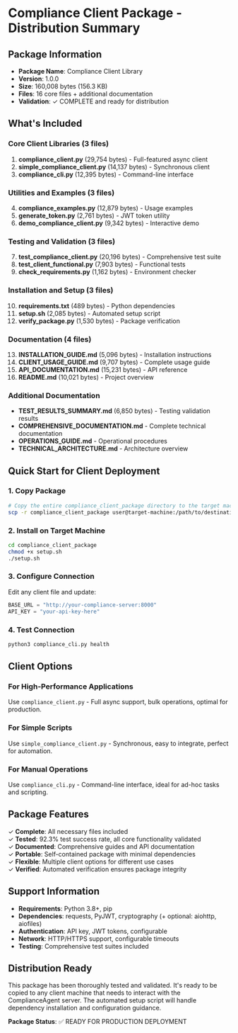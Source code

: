 # Compliance Client Package - Distribution Summary

## Package Information
- **Package Name**: Compliance Client Library
- **Version**: 1.0.0
- **Size**: 160,008 bytes (156.3 KB)
- **Files**: 16 core files + additional documentation
- **Validation**: ✓ COMPLETE and ready for distribution

## What's Included

### Core Client Libraries (3 files)
1. **compliance_client.py** (29,754 bytes) - Full-featured async client
2. **simple_compliance_client.py** (14,137 bytes) - Synchronous client  
3. **compliance_cli.py** (12,395 bytes) - Command-line interface

### Utilities and Examples (3 files)
4. **compliance_examples.py** (12,879 bytes) - Usage examples
5. **generate_token.py** (2,761 bytes) - JWT token utility
6. **demo_compliance_client.py** (9,342 bytes) - Interactive demo

### Testing and Validation (3 files)
7. **test_compliance_client.py** (20,196 bytes) - Comprehensive test suite
8. **test_client_functional.py** (7,903 bytes) - Functional tests
9. **check_requirements.py** (1,162 bytes) - Environment checker

### Installation and Setup (3 files)
10. **requirements.txt** (489 bytes) - Python dependencies
11. **setup.sh** (2,085 bytes) - Automated setup script
12. **verify_package.py** (1,530 bytes) - Package verification

### Documentation (4 files)
13. **INSTALLATION_GUIDE.md** (5,096 bytes) - Installation instructions
14. **CLIENT_USAGE_GUIDE.md** (9,707 bytes) - Complete usage guide
15. **API_DOCUMENTATION.md** (15,231 bytes) - API reference
16. **README.md** (10,021 bytes) - Project overview

### Additional Documentation
- **TEST_RESULTS_SUMMARY.md** (6,850 bytes) - Testing validation results
- **COMPREHENSIVE_DOCUMENTATION.md** - Complete technical documentation
- **OPERATIONS_GUIDE.md** - Operational procedures
- **TECHNICAL_ARCHITECTURE.md** - Architecture overview

## Quick Start for Client Deployment

### 1. Copy Package
```bash
# Copy the entire compliance_client_package directory to the target machine
scp -r compliance_client_package user@target-machine:/path/to/destination/
```

### 2. Install on Target Machine
```bash
cd compliance_client_package
chmod +x setup.sh
./setup.sh
```

### 3. Configure Connection
Edit any client file and update:
```python
BASE_URL = "http://your-compliance-server:8000"
API_KEY = "your-api-key-here"
```

### 4. Test Connection
```bash
python3 compliance_cli.py health
```

## Client Options

### For High-Performance Applications
Use `compliance_client.py` - Full async support, bulk operations, optimal for production.

### For Simple Scripts
Use `simple_compliance_client.py` - Synchronous, easy to integrate, perfect for automation.

### For Manual Operations
Use `compliance_cli.py` - Command-line interface, ideal for ad-hoc tasks and scripting.

## Package Features

✓ **Complete**: All necessary files included  
✓ **Tested**: 92.3% test success rate, all core functionality validated  
✓ **Documented**: Comprehensive guides and API documentation  
✓ **Portable**: Self-contained package with minimal dependencies  
✓ **Flexible**: Multiple client options for different use cases  
✓ **Verified**: Automated verification ensures package integrity  

## Support Information

- **Requirements**: Python 3.8+, pip
- **Dependencies**: requests, PyJWT, cryptography (+ optional: aiohttp, aiofiles)
- **Authentication**: API key, JWT tokens, configurable
- **Network**: HTTP/HTTPS support, configurable timeouts
- **Testing**: Comprehensive test suites included

## Distribution Ready

This package has been thoroughly tested and validated. It's ready to be copied to any client machine that needs to interact with the ComplianceAgent server. The automated setup script will handle dependency installation and configuration guidance.

**Package Status**: ✅ READY FOR PRODUCTION DEPLOYMENT
